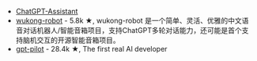 - [ChatGPT-Assistant](https://github.com/houaohui/ChatGPT-Assistant)
- [wukong-robot](https://github.com/wzpan/wukong-robot) - 5.8k ★, wukong-robot 是一个简单、灵活、优雅的中文语音对话机器人/智能音箱项目，支持ChatGPT多轮对话能力，还可能是首个支持脑机交互的开源智能音箱项目。
- [gpt-pilot](https://github.com/Pythagora-io/gpt-pilot) - 28.4k ★, The first real AI developer